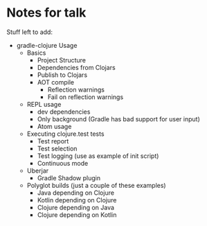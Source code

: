 # Notes for talk

Stuff left to add:

- gradle-clojure Usage
  - Basics
    - Project Structure
    - Dependencies from Clojars
    - Publish to Clojars
    - AOT compile
      - Reflection warnings
      - Fail on reflection warnings
  - REPL usage
    - dev dependencies
    - Only background (Gradle has bad support for user input)
    - Atom usage
  - Executing clojure.test tests
    - Test report
    - Test selection
    - Test logging (use as example of init script)
    - Continuous mode
  - Uberjar
    - Gradle Shadow plugin
  - Polyglot builds (just a couple of these examples)
    - Java depending on Clojure
    - Kotlin depending on Clojure
    - Clojure depending on Java
    - Clojure depending on Kotlin
